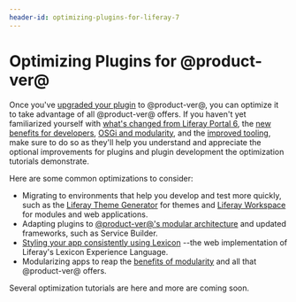 ```yaml
---
header-id: optimizing-plugins-for-liferay-7
---
```


# Optimizing Plugins for @product-ver@

Once you've [upgraded your plugin](/docs/7-0/tutorials/-/knowledge_base/t/upgrading-plugins-to-liferay-7)
to @product-ver@, you can optimize it to take advantage of all @product-ver@
offers. If you haven't yet familiarized yourself with
[what's changed from Liferay Portal 6](/docs/7-0/tutorials/-/knowledge_base/t/whats-changed-and-what-hasnt),
the
[new benefits for developers](/docs/7-0/tutorials/-/knowledge_base/t/benefits-of-liferay-7-for-liferay-6-developers),
[OSGi and modularity](/docs/7-0/tutorials/-/knowledge_base/t/osgi-and-modularity-for-liferay-6-developers),
and the
[improved tooling](/docs/7-0/tutorials/-/knowledge_base/t/improved-developer-tooling-liferay-workspace-maven-plugins-and-more),
make sure to do so as they'll help you understand and appreciate the optional
improvements for plugins and plugin development the optimization tutorials
demonstrate. 

Here are some common optimizations to consider:

-   Migrating to environments that help you develop and test
    more quickly, such as the
    [Liferay Theme Generator](/docs/7-0/tutorials/-/knowledge_base/t/migrating-a-6-2-theme-to-liferay-7)
    for themes and
    [Liferay Workspace](/docs/7-0/tutorials/-/knowledge_base/t/improved-developer-tooling-liferay-workspace-maven-plugins-and-more#from-the-plugins-sdk-to-liferay-workspace)
    for modules and web applications. 
-   Adapting plugins to [@product-ver@'s modular architecture](/docs/7-0/tutorials/-/knowledge_base/t/whats-changed-and-what-hasnt#embracing-a-modular-architecture)
    and updated frameworks, such as Service Builder.
-   [Styling your app consistently using Lexicon](/docs/7-0/tutorials/-/knowledge_base/t/applying-lexicon-styles-to-your-app)
    --the web implementation of Liferay's Lexicon Experience Language.
-   Modularizing apps to reap the
    [benefits of modularity](/docs/7-0/tutorials/-/knowledge_base/t/osgi-and-modularity-for-liferay-6-developers#modules-as-an-improvement-over-traditional-plugins)
    and all that @product-ver@ offers. 

Several optimization tutorials are here and more are coming soon.
